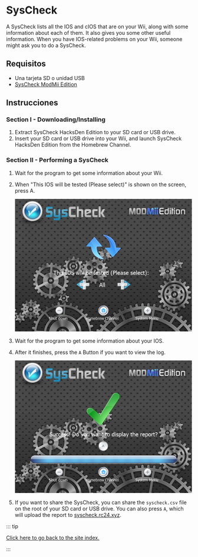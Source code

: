 # SysCheck

A SysCheck lists all the IOS and cIOS that are on your Wii, along with some information about each of them. It also gives you some other useful information. When you have IOS-related problems on your Wii, someone might ask you to do a SysCheck.

## Requisitos

- Una tarjeta SD o unidad USB
- [SysCheck ModMii Edition](https://oscwii.org/library/app/SysCheckME)

## Instrucciones

### Section I - Downloading/Installing

1. Extract SysCheck HacksDen Edition to your SD card or USB drive.
2. Insert your SD card or USB drive into your Wii, and launch SysCheck HacksDen Edition from the Homebrew Channel.

### Section II - Performing a SysCheck

1. Wait for the program to get some information about your Wii.

2. When "This IOS will be tested (Please select)" is shown on the screen, press A.

    ![](/images/homebrew/syscheck/syscheck_chooseios.png)

3. Wait for the program to get some information about your IOS.

4. After it finishes, press the `A` Button if you want to view the log.

    ![](/images/homebrew/syscheck/syscheck_success.png)

5. If you want to share the SysCheck, you can share the `syscheck.csv` file on the root of your SD card or USB drive. You can also press `A`, which will upload the report to [syscheck.rc24.xyz](http://syscheck.rc24.xyz/).

::: tip

[Click here to go back to the site index.](site-navigation)

:::
